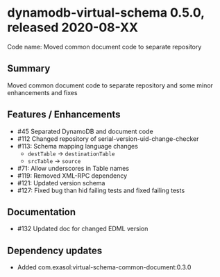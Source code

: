 # dynamodb-virtual-schema 0.5.0, released 2020-08-XX
 
Code name: Moved common document code to separate repository 
 
## Summary

Moved common document code to separate repository and some minor enhancements and fixes

## Features / Enhancements
 
* #45 Separated DynamoDB and document code 
* #112 Changed repository of serial-version-uid-change-checker
* #113: Schema mapping language changes
    * `destTable` -> `destinationTable`
    * `srcTable` -> `source`
* #71: Allow underscores in Table names
* #119: Removed XML-RPC dependency 
* #121: Updated version schema
* #127: Fixed bug than hid failing tests and fixed failing tests

## Documentation

* #132 Updated doc for changed EDML version

## Dependency updates

* Added com.exasol:virtual-schema-common-document:0.3.0